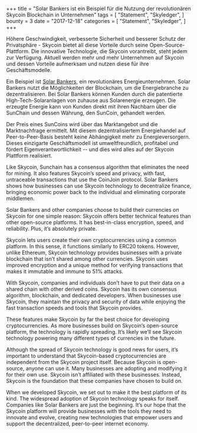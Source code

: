 +++
title = "Solar Bankers ist ein Beispiel für die Nutzung der revolutionären Skycoin Blockchain in Unternehmen"
tags = [
    "Statement",
    "Skyledger",
]
bounty = 3
date = "2017-12-18"
categories = [
    "Statement",
    "Skyledger",
]
+++

Höhere Geschwindigkeit, verbesserte Sicherheit und besserer Schutz der Privatsphäre - Skycoin bietet all diese Vorteile durch seine Open-Source-Plattform. Die innovative Technologie, die Skycoin vorantreibt, steht jedem zur Verfügung. Aktuell werden mehr und mehr Unternehmen auf Skycoin und dessen Vorteile aufmerksam und nutzen diese für ihre Geschäftsmodelle.

Ein Beispiel ist [Solar Bankers](https://solarbankers.com/), ein revolutionäres Energieunternehmen. Solar Bankers nutzt die Möglichkeiten der Blockchain, um die Energiebranche zu dezentralisieren. Bei Solar Bankers können Kunden durch die patentierte High-Tech-Solaranlagen von zuhause aus Solarenergie erzeugen. Die erzeugte Energie kann von Kunden direkt mit ihren Nachbarn über die SunChain und dessen Währung, den SunCoin, gehandelt werden.

Der Preis eines SunCoins wird über das Marktangebot und die Marktnachfrage ermittelt. Mit diesem dezentralisiertem Energiehandel auf Peer-to-Peer-Basis besteht keine Abhängigkeit mehr zu Energieversorgern. Dieses einzigarte Geschäftsmodell ist umweltfreundlich, profitabel und fördert Eigenverantwortlichkeit -- und dies wird alles auf der Skycoin Plattform realisiert.

Like Skycoin, Sunchain has a consensus algorithm that eliminates the need for mining. It also features Skycoin’s speed and privacy, with fast, untraceable transactions that use the CoinJoin protocol. Solar Bankers shows how businesses can use Skycoin technology to decentralize finance, bringing economic power back to the individual and eliminating corporate middlemen.

Solar Bankers and other companies choose to build their currencies on Skycoin for one simple reason: Skycoin offers better technical features than other open-source platforms. It has best-in-class encryption, speed, and reliability. Plus, it’s absolutely private.

Skycoin lets users create their own cryptocurrencies using a common platform. In this sense, it functions similarly to ERC20 tokens. However, unlike Ethereum, Skycoin technology provides businesses with a private blockchain that isn’t shared among other currencies. Skycoin uses improved encryption and a unique method for verifying transactions that makes it immutable and immune to 51% attacks.

With Skycoin, companies and individuals don’t have to put their data on a shared chain with other derived coins. Skycoin has its own consensus algorithm, blockchain, and dedicated developers. When businesses use Skycoin, they maintain the privacy and security of data while enjoying the fast transaction speeds and tools that Skycoin provides.

These features make Skycoin by far the best choice for developing cryptocurrencies. As more businesses build on Skycoin’s open-source platform, the technology is rapidly spreading. It’s likely we’ll see Skycoin technology powering many different types of currencies in the future.

Although the spread of Skycoin technology is good news for users, it’s important to understand that Skycoin-based cryptocurrencies are independent from the Skycoin project itself. Because Skycoin is open-source, anyone can use it. Many businesses are adopting and modifying it for their own use. Skycoin isn’t affiliated with these businesses. Instead, Skycoin is the foundation that these companies have chosen to build on.

When we developed Skycoin, we set out to make it the best platform of its kind. The widespread adoption of Skycoin technology speaks for itself. Companies like Solar Bankers are just the beginning. It’s our hope that the Skycoin platform will provide businesses with the tools they need to innovate and evolve, creating new technologies that empower users and support the decentralized, peer-to-peer internet economy.
